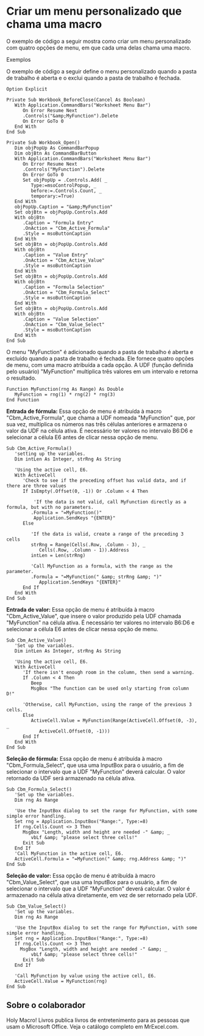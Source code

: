
# Criar um menu personalizado que chama uma macro

O exemplo de código a seguir mostra como criar um menu personalizado com quatro opções de menu, em que cada uma delas chama uma macro.

Exemplos

O exemplo de código a seguir define o menu personalizado quando a pasta de trabalho é aberta e o exclui quando a pasta de trabalho é fechada.




```
Option Explicit

Private Sub Workbook_BeforeClose(Cancel As Boolean)
   With Application.CommandBars("Worksheet Menu Bar")
      On Error Resume Next
      .Controls("&amp;MyFunction").Delete
      On Error GoTo 0
   End With
End Sub

Private Sub Workbook_Open()
   Dim objPopUp As CommandBarPopup
   Dim objBtn As CommandBarButton
   With Application.CommandBars("Worksheet Menu Bar")
      On Error Resume Next
      .Controls("MyFunction").Delete
      On Error GoTo 0
      Set objPopUp = .Controls.Add( _
         Type:=msoControlPopup, _
         before:=.Controls.Count, _
         temporary:=True)
   End With
   objPopUp.Caption = "&amp;MyFunction"
   Set objBtn = objPopUp.Controls.Add
   With objBtn
      .Caption = "Formula Entry"
      .OnAction = "Cbm_Active_Formula"
      .Style = msoButtonCaption
   End With
   Set objBtn = objPopUp.Controls.Add
   With objBtn
      .Caption = "Value Entry"
      .OnAction = "Cbm_Active_Value"
      .Style = msoButtonCaption
   End With
   Set objBtn = objPopUp.Controls.Add
   With objBtn
      .Caption = "Formula Selection"
      .OnAction = "Cbm_Formula_Select"
      .Style = msoButtonCaption
   End With
   Set objBtn = objPopUp.Controls.Add
   With objBtn
      .Caption = "Value Selection"
      .OnAction = "Cbm_Value_Select"
      .Style = msoButtonCaption
   End With
End Sub
```

O menu "MyFunction" é adicionado quando a pasta de trabalho é aberta e excluído quando a pasta de trabalho é fechada. Ele fornece quatro opções de menu, com uma macro atribuída a cada opção. A UDF (função definida pelo usuário) "MyFunction" multiplica três valores em um intervalo e retorna o resultado.



```
Function MyFunction(rng As Range) As Double
   MyFunction = rng(1) * rng(2) * rng(3)
End Function
```

 **Entrada de fórmula:** Essa opção de menu é atribuída à macro "Cbm_Active_Formula", que chama a UDF nomeada "MyFunction" que, por sua vez, multiplica os números nas três células anteriores e armazena o valor da UDF na célula ativa. É necessário ter valores no intervalo B6:D6 e selecionar a célula E6 antes de clicar nessa opção de menu.



```
Sub Cbm_Active_Formula()
   'setting up the variables.
   Dim intLen As Integer, strRng As String
   
   'Using the active cell, E6.
   With ActiveCell
      'Check to see if the preceding offset has valid data, and if there are three values
      If IsEmpty(.Offset(0, -1)) Or .Column < 4 Then
         
          'If the data is not valid, call MyFunction directly as a formula, but with no parameters.
         .Formula = "=MyFunction()"
          Application.SendKeys "{ENTER}"
      Else
      
         'If the data is valid, create a range of the preceding 3 cells
         strRng = Range(Cells(.Row, .Column - 3), _
            Cells(.Row, .Column - 1)).Address
         intLen = Len(strRng)
         
         'Call MyFunction as a formula, with the range as the parameter.
         .Formula = "=MyFunction(" &amp; strRng &amp; ")"
            Application.SendKeys "{ENTER}"
      End If
   End With
End Sub
```

 **Entrada de valor:** Essa opção de menu é atribuída à macro "Cbm_Active_Value", que insere o valor produzido pela UDF chamada "MyFunction" na célula ativa. É necessário ter valores no intervalo B6:D6 e selecionar a célula E6 antes de clicar nessa opção de menu.



```
Sub Cbm_Active_Value()
   'Set up the variables.
   Dim intLen As Integer, strRng As String
   
   'Using the active cell, E6.
   With ActiveCell
      'If there isn't enough room in the column, then send a warning.
      If .Column < 4 Then
         Beep
         MsgBox "The function can be used only starting from column D!"
      
      'Otherwise, call MyFunction, using the range of the previous 3 cells.
      Else
         ActiveCell.Value = MyFunction(Range(ActiveCell.Offset(0, -3), _
            ActiveCell.Offset(0, -1)))
      End If
   End With
End Sub
```

 **Seleção de fórmula:** Essa opção de menu é atribuída à macro "Cbm_Formula_Select", que usa uma InputBox para o usuário, a fim de selecionar o intervalo que a UDF "MyFunction" deverá calcular. O valor retornado da UDF será armazenado na célula ativa.



```
Sub Cbm_Formula_Select()
   'Set up the variables.
   Dim rng As Range
   
   'Use the InputBox dialog to set the range for MyFunction, with some simple error handling.
   Set rng = Application.InputBox("Range:", Type:=8)
   If rng.Cells.Count <> 3 Then
      MsgBox "Length, width and height are needed -" &amp; _
         vbLf &amp; "please select three cells!"
      Exit Sub
   End If
   'Call MyFunction in the active cell, E6.
   ActiveCell.Formula = "=MyFunction(" &amp; rng.Address &amp; ")"
End Sub
```

 **Seleção de valor:** Essa opção de menu é atribuída à macro "Cbm_Value_Select", que usa uma InputBox para o usuário, a fim de selecionar o intervalo que a UDF "MyFunction" deverá calcular. O valor é armazenado na célula ativa diretamente, em vez de ser retornado pela UDF.



```
Sub Cbm_Value_Select()
   'Set up the variables.
   Dim rng As Range
   
   'Use the InputBox dialog to set the range for MyFunction, with some simple error handling.
   Set rng = Application.InputBox("Range:", Type:=8)
   If rng.Cells.Count <> 3 Then
     MsgBox "Length, width and height are needed -" &amp; _
         vbLf &amp; "please select three cells!"
      Exit Sub
   End If
   
   'Call MyFunction by value using the active cell, E6.
   ActiveCell.Value = MyFunction(rng)
End Sub
```


## Sobre o colaborador
<a name="AboutContributor"> </a>

Holy Macro! Livros publica livros de entretenimento para as pessoas que usam o Microsoft Office. Veja o catálogo completo em MrExcel.com.

